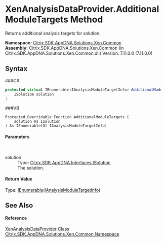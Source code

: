# XenAnalysisDataProvider.AdditionalModuleTargets Method 
 

Returns additional analysis targets for solution.

**Namespace:**&nbsp;<a href="N_Citrix_SDK_AppDNA_Solutions_Xen_Common">Citrix.SDK.AppDNA.Solutions.Xen.Common</a><br />**Assembly:**&nbsp;Citrix.SDK.AppDNA.Solutions.Xen.Common (in Citrix.SDK.AppDNA.Solutions.Xen.Common.dll) Version: 7.11.0.0 (7.11.0.0)

## Syntax

###C#
```csharp
protected virtual IEnumerable<IAnalysisModuleTargetInfo> AdditionalModuleTargets(
	ISolution solution
)
```

###VB
```vbnet
Protected Overridable Function AdditionalModuleTargets ( 
	solution As ISolution
) As IEnumerable(Of IAnalysisModuleTargetInfo)
```


#### Parameters
&nbsp;<dl><dt>solution</dt><dd>Type: <a href="T_Citrix_SDK_AppDNA_Interfaces_ISolution">Citrix.SDK.AppDNA.Interfaces.ISolution</a><br />The solution.</dd></dl>

#### Return Value
Type: <a href="http://msdn2.microsoft.com/en-us/library/9eekhta0" target="_blank">IEnumerable</a>(<a href="T_Citrix_SDK_AppDNA_Interfaces_IAnalysisModuleTargetInfo">IAnalysisModuleTargetInfo</a>)<br />

## See Also


#### Reference
<a href="T_Citrix_SDK_AppDNA_Solutions_Xen_Common_XenAnalysisDataProvider">XenAnalysisDataProvider Class</a><br /><a href="N_Citrix_SDK_AppDNA_Solutions_Xen_Common">Citrix.SDK.AppDNA.Solutions.Xen.Common Namespace</a><br />